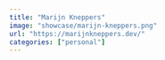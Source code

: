 ```yaml
---
title: "Marijn Kneppers"
image: "showcase/marijn-kneppers.png"
url: "https://marijnkneppers.dev/"
categories: ["personal"]
---
```

